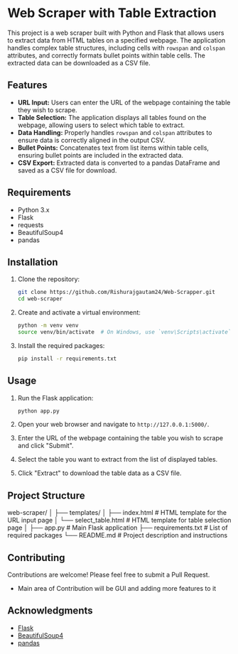 # Web Scraper with Table Extraction

This project is a web scraper built with Python and Flask that allows users to extract data from HTML tables on a specified webpage. The application handles complex table structures, including cells with `rowspan` and `colspan` attributes, and correctly formats bullet points within table cells. The extracted data can be downloaded as a CSV file.

## Features

- **URL Input:** Users can enter the URL of the webpage containing the table they wish to scrape.
- **Table Selection:** The application displays all tables found on the webpage, allowing users to select which table to extract.
- **Data Handling:** Properly handles `rowspan` and `colspan` attributes to ensure data is correctly aligned in the output CSV.
- **Bullet Points:** Concatenates text from list items within table cells, ensuring bullet points are included in the extracted data.
- **CSV Export:** Extracted data is converted to a pandas DataFrame and saved as a CSV file for download.

## Requirements

- Python 3.x
- Flask
- requests
- BeautifulSoup4
- pandas

## Installation

1. Clone the repository:
    ```sh
    git clone https://github.com/Rishurajgautam24/Web-Scrapper.git
    cd web-scraper
    ```

2. Create and activate a virtual environment:
    ```sh
    python -m venv venv
    source venv/bin/activate  # On Windows, use `venv\Scripts\activate`
    ```

3. Install the required packages:
    ```sh
    pip install -r requirements.txt
    ```

## Usage

1. Run the Flask application:
    ```sh
    python app.py
    ```

2. Open your web browser and navigate to `http://127.0.0.1:5000/`.

3. Enter the URL of the webpage containing the table you wish to scrape and click "Submit".

4. Select the table you want to extract from the list of displayed tables.

5. Click "Extract" to download the table data as a CSV file.

## Project Structure

web-scraper/
│
├── templates/
│ ├── index.html # HTML template for the URL input page
│ └── select_table.html # HTML template for table selection page
│
├── app.py # Main Flask application
├── requirements.txt # List of required packages
└── README.md # Project description and instructions


## Contributing

Contributions are welcome! Please feel free to submit a Pull Request.
- Main area of Contribution will be GUI and adding more features to it

## Acknowledgments

- [Flask](https://flask.palletsprojects.com/)
- [BeautifulSoup4](https://www.crummy.com/software/BeautifulSoup/)
- [pandas](https://pandas.pydata.org/)
